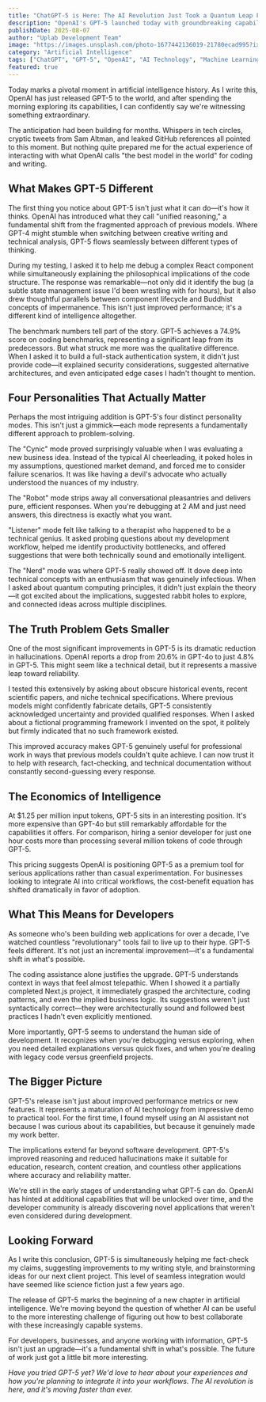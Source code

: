 ```yaml
---
title: "ChatGPT-5 is Here: The AI Revolution Just Took a Quantum Leap Forward"
description: "OpenAI's GPT-5 launched today with groundbreaking capabilities that will reshape how we interact with AI. From unified reasoning to personality modes, here's everything you need to know about this game-changing release."
publishDate: 2025-08-07
author: "Uplab Development Team"
image: "https://images.unsplash.com/photo-1677442136019-21780ecad995?ixlib=rb-4.0.3&auto=format&fit=crop&w=2070&q=80"
category: "Artificial Intelligence"
tags: ["ChatGPT", "GPT-5", "OpenAI", "AI Technology", "Machine Learning", "Future Tech"]
featured: true
---
```


Today marks a pivotal moment in artificial intelligence history. As I write this, OpenAI has just released GPT-5 to the world, and after spending the morning exploring its capabilities, I can confidently say we're witnessing something extraordinary.

The anticipation had been building for months. Whispers in tech circles, cryptic tweets from Sam Altman, and leaked GitHub references all pointed to this moment. But nothing quite prepared me for the actual experience of interacting with what OpenAI calls "the best model in the world" for coding and writing.

## What Makes GPT-5 Different

The first thing you notice about GPT-5 isn't just what it can do—it's how it thinks. OpenAI has introduced what they call "unified reasoning," a fundamental shift from the fragmented approach of previous models. Where GPT-4 might stumble when switching between creative writing and technical analysis, GPT-5 flows seamlessly between different types of thinking.

During my testing, I asked it to help me debug a complex React component while simultaneously explaining the philosophical implications of the code structure. The response was remarkable—not only did it identify the bug (a subtle state management issue I'd been wrestling with for hours), but it also drew thoughtful parallels between component lifecycle and Buddhist concepts of impermanence. This isn't just improved performance; it's a different kind of intelligence altogether.

The benchmark numbers tell part of the story. GPT-5 achieves a 74.9% score on coding benchmarks, representing a significant leap from its predecessors. But what struck me more was the qualitative difference. When I asked it to build a full-stack authentication system, it didn't just provide code—it explained security considerations, suggested alternative architectures, and even anticipated edge cases I hadn't thought to mention.

## Four Personalities That Actually Matter

Perhaps the most intriguing addition is GPT-5's four distinct personality modes. This isn't just a gimmick—each mode represents a fundamentally different approach to problem-solving.

The "Cynic" mode proved surprisingly valuable when I was evaluating a new business idea. Instead of the typical AI cheerleading, it poked holes in my assumptions, questioned market demand, and forced me to consider failure scenarios. It was like having a devil's advocate who actually understood the nuances of my industry.

The "Robot" mode strips away all conversational pleasantries and delivers pure, efficient responses. When you're debugging at 2 AM and just need answers, this directness is exactly what you want.

"Listener" mode felt like talking to a therapist who happened to be a technical genius. It asked probing questions about my development workflow, helped me identify productivity bottlenecks, and offered suggestions that were both technically sound and emotionally intelligent.

The "Nerd" mode was where GPT-5 really showed off. It dove deep into technical concepts with an enthusiasm that was genuinely infectious. When I asked about quantum computing principles, it didn't just explain the theory—it got excited about the implications, suggested rabbit holes to explore, and connected ideas across multiple disciplines.

## The Truth Problem Gets Smaller

One of the most significant improvements in GPT-5 is its dramatic reduction in hallucinations. OpenAI reports a drop from 20.6% in GPT-4o to just 4.8% in GPT-5. This might seem like a technical detail, but it represents a massive leap toward reliability.

I tested this extensively by asking about obscure historical events, recent scientific papers, and niche technical specifications. Where previous models might confidently fabricate details, GPT-5 consistently acknowledged uncertainty and provided qualified responses. When I asked about a fictional programming framework I invented on the spot, it politely but firmly indicated that no such framework existed.

This improved accuracy makes GPT-5 genuinely useful for professional work in ways that previous models couldn't quite achieve. I can now trust it to help with research, fact-checking, and technical documentation without constantly second-guessing every response.

## The Economics of Intelligence

At $1.25 per million input tokens, GPT-5 sits in an interesting position. It's more expensive than GPT-4o but still remarkably affordable for the capabilities it offers. For comparison, hiring a senior developer for just one hour costs more than processing several million tokens of code through GPT-5.

This pricing suggests OpenAI is positioning GPT-5 as a premium tool for serious applications rather than casual experimentation. For businesses looking to integrate AI into critical workflows, the cost-benefit equation has shifted dramatically in favor of adoption.

## What This Means for Developers

As someone who's been building web applications for over a decade, I've watched countless "revolutionary" tools fail to live up to their hype. GPT-5 feels different. It's not just an incremental improvement—it's a fundamental shift in what's possible.

The coding assistance alone justifies the upgrade. GPT-5 understands context in ways that feel almost telepathic. When I showed it a partially completed Next.js project, it immediately grasped the architecture, coding patterns, and even the implied business logic. Its suggestions weren't just syntactically correct—they were architecturally sound and followed best practices I hadn't even explicitly mentioned.

More importantly, GPT-5 seems to understand the human side of development. It recognizes when you're debugging versus exploring, when you need detailed explanations versus quick fixes, and when you're dealing with legacy code versus greenfield projects.

## The Bigger Picture

GPT-5's release isn't just about improved performance metrics or new features. It represents a maturation of AI technology from impressive demo to practical tool. For the first time, I found myself using an AI assistant not because I was curious about its capabilities, but because it genuinely made my work better.

The implications extend far beyond software development. GPT-5's improved reasoning and reduced hallucinations make it suitable for education, research, content creation, and countless other applications where accuracy and reliability matter.

We're still in the early stages of understanding what GPT-5 can do. OpenAI has hinted at additional capabilities that will be unlocked over time, and the developer community is already discovering novel applications that weren't even considered during development.

## Looking Forward

As I write this conclusion, GPT-5 is simultaneously helping me fact-check my claims, suggesting improvements to my writing style, and brainstorming ideas for our next client project. This level of seamless integration would have seemed like science fiction just a few years ago.

The release of GPT-5 marks the beginning of a new chapter in artificial intelligence. We're moving beyond the question of whether AI can be useful to the more interesting challenge of figuring out how to best collaborate with these increasingly capable systems.

For developers, businesses, and anyone working with information, GPT-5 isn't just an upgrade—it's a fundamental shift in what's possible. The future of work just got a little bit more interesting.

*Have you tried GPT-5 yet? We'd love to hear about your experiences and how you're planning to integrate it into your workflows. The AI revolution is here, and it's moving faster than ever.*
